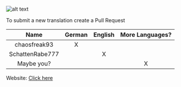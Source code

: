![alt text](https://beyonddark.de/img/logo.png "Logo")

To submit a new translation create a Pull Request

| Name            | German | English | More Languages? |
|:---------------:|:------:|:-------:|:---------------:|
| chaosfreak93    |   X    |         |                 |
| SchattenRabe777 |        |    X    |                 |
| Maybe you?      |        |         |        X        |

Website: [Click here](https://beyonddark.de/)